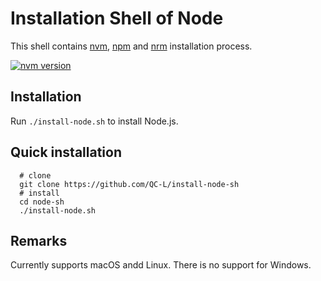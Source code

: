 # Installation Shell of Node

This shell contains [nvm][2], [npm][3] and [nrm][4] installation process.

[![nvm version](https://img.shields.io/badge/version-v0.1.0-green.svg)][1]

## Installation
Run `./install-node.sh` to install Node.js.

## Quick installation

```
  # clone
  git clone https://github.com/QC-L/install-node-sh
  # install
  cd node-sh
  ./install-node.sh
```
## Remarks
Currently supports macOS andd Linux. There is no support for Windows.


[1]: https://github.com/QC-L/node-sh/releases/tag/v0.1.0
[2]: https://github.com/creationix/nvm.git
[3]: https://github.com/npm/npm
[4]: https://github.com/Pana/nrm.git
